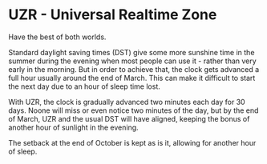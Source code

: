 # UZR - Universal Realtime Zone

Have the best of both worlds.

Standard daylight saving times (DST) give some more sunshine time in the summer during the evening when most people can use it - rather than very early in the morning. But in order to achieve that, the clock gets advanced a full hour usually around the end of March. This can make it difficult to start the next day due to an hour of sleep time lost.

With UZR, the clock is gradually advanced two minutes each day for 30 days. Noone will miss or even notice two minutes of the day, but by the end of March, UZR and the usual DST will have aligned, keeping the bonus of another hour of sunlight in the evening.

The setback at the end of October is kept as is it, allowing for another hour of sleep.
